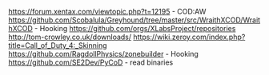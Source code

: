 ﻿https://forum.xentax.com/viewtopic.php?t=12195 - COD:AW
https://github.com/Scobalula/Greyhound/tree/master/src/WraithXCOD/WraithXCOD - Hooking
https://github.com/orgs/XLabsProject/repositories
http://tom-crowley.co.uk/downloads/
https://wiki.zeroy.com/index.php?title=Call_of_Duty_4:_Skinning
https://github.com/RagdollPhysics/zonebuilder - Hooking
https://github.com/SE2Dev/PyCoD - read binaries